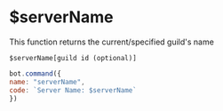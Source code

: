 # $serverName

This function returns the current/specified guild's name

```text
$serverName[guild id (optional)]
```

```javascript
bot.command({
name: "serverName",
code: `Server Name: $serverName`
})
```

